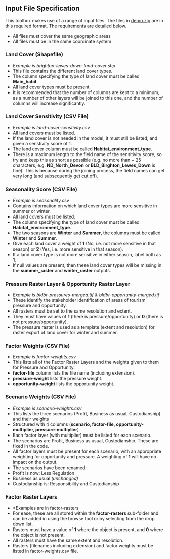 ## Input File Specification

This toolbox makes use of a range of input files. The files in [demo.zip](https://github.com/mopst/arcgis-python-toolbox/releases/download/v1.0.0/demo.zip) are in this required format. The requirements are detailed below.

- All files must cover the same geographic areas
- All files must be in the same coordinate system 

### Land Cover (Shapefile)
- *Example is brighton-lewes-down-land-cover.shp*
- This file contains the different land cover types. 
- The column specifying the type of land cover must be called **Main_habit**. 
- All land cover types must be present. 
- It is recommended that the number of columns are kept to a minimum, as a number of other layers will be joined to this one, and the number of columns will increase significantly. 

### Land Cover Sensitivity (CSV File)
- *Example is land-cover-senstivity.csv*
- All land covers must be listed.
- If the land cover is not needed in the model, it must still be listed, and given a senstivity score of 1. 
- The land cover column must be called **Habitat_environment_type**. 
- There is a maximum length to the field name of the sensitivity score, so try and keep this as short as possible (e.g. no more than ~ 25 characters, e.g. **ND_North_Devon** or **BLD_Birghton_Lewes_Down** is fine). This is because during the joining process, the field names can get very long (and subsequently get cut off). 

### Seasonality Score (CSV File)
- *Example is seasonality.csv*
- Contains information on which land cover types are more sensitive in summer or winter. 
- All land covers must be listed.
- The column specifying the type of land cover must be called **Habitat_environment_type**. 
- The two seasons are **Winter** and **Summer**, the columns must be called **Winter** and **Summer**. 
- Give each land cover a weight of **1** (No, i.e. not more sensitive in that season) or **2** (Yes, i.e. more sensitive in that season). 
- If a land cover type is not more sensitive in either season, label both as **1**. 
- If null values are present, then these land cover types will be missing in the **summer_raster** and **winter_raster** outputs. 

### Pressure Raster Layer & Opportunity Raster Layer
- *Example is bldbr-pressures-merged.tif & bldbr-opportunity-merged.tif*
- These identify the stakeholder identification of areas of tourism pressure and opportunity. 
- All rasters must be set to the same resolution and extent. 
- They must have values of **1** (there is pressure/opportunity) or **0** (there is not pressure/opportunity). 
- The pressure raster is used as a template (extent and resolution) for raster export of land cover for winter and summer. 

### Factor Weights (CSV File)
- *Example is factor-weights.csv*
- This lists all of the Factor Raster Layers and the weights given to them for Pressure and Opportunity. 
- **factor-file** column lists the file name (including extension). 
- **pressure-weight** lists the pressure weight. 
- **opportunity-weight** lists the opportunity weight. 

### Scenario Weights (CSV File)
- *Example is scenario-weights.csv*
- This lists the three scenarios (Profit, Business as usual, Custodianship) and their weights
- Structured with 4 columns (**scenario, factor-file, opportunity-multiplier, pressure-multiplier**)
- Each factor layer (with multiplier) must be listed for each scenario. 
- The scenarios are Profit, Business as usual, Custodianship. These are fixed in the code. 
- All factor layers must be present for each scenario, with an appropriate weighting for opportunity and pressure. A weighting of **1** will have no impact on the output. 
- The scenarios have been renamed:
- Profit is now: Less Regulation
- Business as usual *(unchanged)*
- Custodianship is: Responsibility and Custodianship


### Factor Raster Layers
- *Examples are in factor-rasters
- For ease, these are all stored within the **factor-rasters** sub-folder and can be added in using the browse tool or by selecting from the drop down list. 
- Rasters must have a value of **1** where the object is present, and **0** where the object is not present. 
- All rasters must have the same extent and resolution. 
- Rasters (filenames including extension) and factor weights must be listed in factor-weights.csv file. 